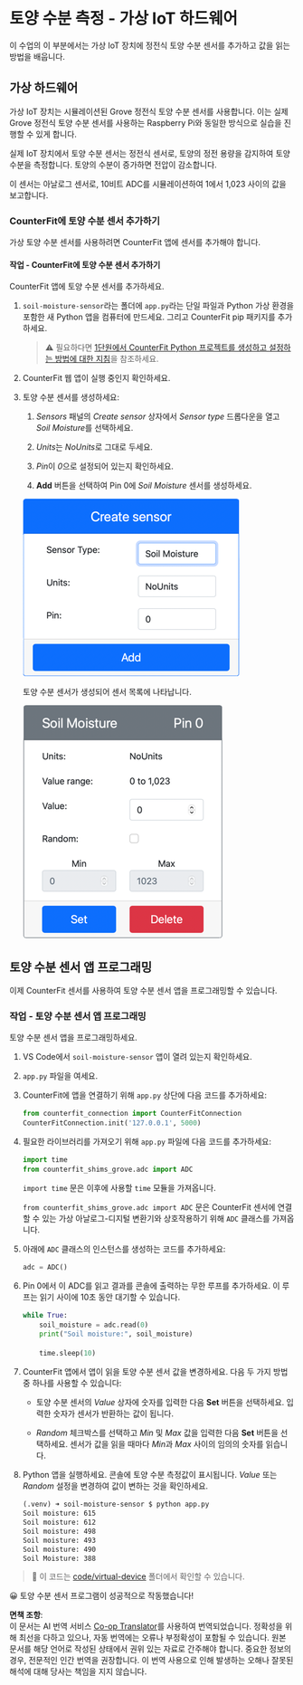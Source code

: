 <!--
CO_OP_TRANSLATOR_METADATA:
{
  "original_hash": "2bf65f162bcebd35fbcba5fd245afac4",
  "translation_date": "2025-08-24T22:40:12+00:00",
  "source_file": "2-farm/lessons/2-detect-soil-moisture/virtual-device-soil-moisture.md",
  "language_code": "ko"
}
-->
# 토양 수분 측정 - 가상 IoT 하드웨어

이 수업의 이 부분에서는 가상 IoT 장치에 정전식 토양 수분 센서를 추가하고 값을 읽는 방법을 배웁니다.

## 가상 하드웨어

가상 IoT 장치는 시뮬레이션된 Grove 정전식 토양 수분 센서를 사용합니다. 이는 실제 Grove 정전식 토양 수분 센서를 사용하는 Raspberry Pi와 동일한 방식으로 실습을 진행할 수 있게 합니다.

실제 IoT 장치에서 토양 수분 센서는 정전식 센서로, 토양의 정전 용량을 감지하여 토양 수분을 측정합니다. 토양의 수분이 증가하면 전압이 감소합니다.

이 센서는 아날로그 센서로, 10비트 ADC를 시뮬레이션하여 1에서 1,023 사이의 값을 보고합니다.

### CounterFit에 토양 수분 센서 추가하기

가상 토양 수분 센서를 사용하려면 CounterFit 앱에 센서를 추가해야 합니다.

#### 작업 - CounterFit에 토양 수분 센서 추가하기

CounterFit 앱에 토양 수분 센서를 추가하세요.

1. `soil-moisture-sensor`라는 폴더에 `app.py`라는 단일 파일과 Python 가상 환경을 포함한 새 Python 앱을 컴퓨터에 만드세요. 그리고 CounterFit pip 패키지를 추가하세요.

    > ⚠️ 필요하다면 [1단원에서 CounterFit Python 프로젝트를 생성하고 설정하는 방법에 대한 지침](../../../1-getting-started/lessons/1-introduction-to-iot/virtual-device.md)을 참조하세요.

1. CounterFit 웹 앱이 실행 중인지 확인하세요.

1. 토양 수분 센서를 생성하세요:

    1. *Sensors* 패널의 *Create sensor* 상자에서 *Sensor type* 드롭다운을 열고 *Soil Moisture*를 선택하세요.

    1. *Units*는 *NoUnits*로 그대로 두세요.

    1. *Pin*이 *0*으로 설정되어 있는지 확인하세요.

    1. **Add** 버튼을 선택하여 Pin 0에 *Soil Moisture* 센서를 생성하세요.

    ![토양 수분 센서 설정](../../../../../translated_images/counterfit-create-soil-moisture-sensor.35266135a5e0ae68b29a684d7db0d2933a8098b2307d197f7c71577b724603aa.ko.png)

    토양 수분 센서가 생성되어 센서 목록에 나타납니다.

    ![생성된 토양 수분 센서](../../../../../translated_images/counterfit-soil-moisture-sensor.81742b2de0e9de60a3b3b9a2ff8ecc686d428eb6d71820f27a693be26e5aceee.ko.png)

## 토양 수분 센서 앱 프로그래밍

이제 CounterFit 센서를 사용하여 토양 수분 센서 앱을 프로그래밍할 수 있습니다.

### 작업 - 토양 수분 센서 앱 프로그래밍

토양 수분 센서 앱을 프로그래밍하세요.

1. VS Code에서 `soil-moisture-sensor` 앱이 열려 있는지 확인하세요.

1. `app.py` 파일을 여세요.

1. CounterFit에 앱을 연결하기 위해 `app.py` 상단에 다음 코드를 추가하세요:

    ```python
    from counterfit_connection import CounterFitConnection
    CounterFitConnection.init('127.0.0.1', 5000)
    ```

1. 필요한 라이브러리를 가져오기 위해 `app.py` 파일에 다음 코드를 추가하세요:

    ```python
    import time
    from counterfit_shims_grove.adc import ADC
    ```

    `import time` 문은 이후에 사용할 `time` 모듈을 가져옵니다.

    `from counterfit_shims_grove.adc import ADC` 문은 CounterFit 센서에 연결할 수 있는 가상 아날로그-디지털 변환기와 상호작용하기 위해 `ADC` 클래스를 가져옵니다.

1. 아래에 `ADC` 클래스의 인스턴스를 생성하는 코드를 추가하세요:

    ```python
    adc = ADC()
    ```

1. Pin 0에서 이 ADC를 읽고 결과를 콘솔에 출력하는 무한 루프를 추가하세요. 이 루프는 읽기 사이에 10초 동안 대기할 수 있습니다.

    ```python
    while True:
        soil_moisture = adc.read(0)
        print("Soil moisture:", soil_moisture)
    
        time.sleep(10)
    ```

1. CounterFit 앱에서 앱이 읽을 토양 수분 센서 값을 변경하세요. 다음 두 가지 방법 중 하나를 사용할 수 있습니다:

    * 토양 수분 센서의 *Value* 상자에 숫자를 입력한 다음 **Set** 버튼을 선택하세요. 입력한 숫자가 센서가 반환하는 값이 됩니다.

    * *Random* 체크박스를 선택하고 *Min* 및 *Max* 값을 입력한 다음 **Set** 버튼을 선택하세요. 센서가 값을 읽을 때마다 *Min*과 *Max* 사이의 임의의 숫자를 읽습니다.

1. Python 앱을 실행하세요. 콘솔에 토양 수분 측정값이 표시됩니다. *Value* 또는 *Random* 설정을 변경하여 값이 변하는 것을 확인하세요.

    ```output
    (.venv) ➜ soil-moisture-sensor $ python app.py 
    Soil moisture: 615
    Soil moisture: 612
    Soil moisture: 498
    Soil moisture: 493
    Soil moisture: 490
    Soil Moisture: 388
    ```

> 💁 이 코드는 [code/virtual-device](../../../../../2-farm/lessons/2-detect-soil-moisture/code/virtual-device) 폴더에서 확인할 수 있습니다.

😀 토양 수분 센서 프로그램이 성공적으로 작동했습니다!

**면책 조항**:  
이 문서는 AI 번역 서비스 [Co-op Translator](https://github.com/Azure/co-op-translator)를 사용하여 번역되었습니다. 정확성을 위해 최선을 다하고 있으나, 자동 번역에는 오류나 부정확성이 포함될 수 있습니다. 원본 문서를 해당 언어로 작성된 상태에서 권위 있는 자료로 간주해야 합니다. 중요한 정보의 경우, 전문적인 인간 번역을 권장합니다. 이 번역 사용으로 인해 발생하는 오해나 잘못된 해석에 대해 당사는 책임을 지지 않습니다.